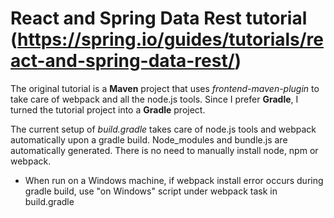 # React and Spring Data Rest tutorial (https://spring.io/guides/tutorials/react-and-spring-data-rest/)

The original tutorial is a <strong>Maven</strong> project that uses <em>frontend-maven-plugin</em> to take care of webpack and all the node.js tools. 
Since I prefer <strong>Gradle</strong>, I turned the tutorial project into a <strong>Gradle</strong> project. 

The current setup of <em>build.gradle</em> takes care of node.js tools and webpack automatically upon a gradle build. Node_modules and bundle.js are automatically generated. There is no need to manually install node, npm or webpack.


* When run on a Windows machine, if webpack install error occurs during gradle build, use "on Windows" script under webpack task in build.gradle
